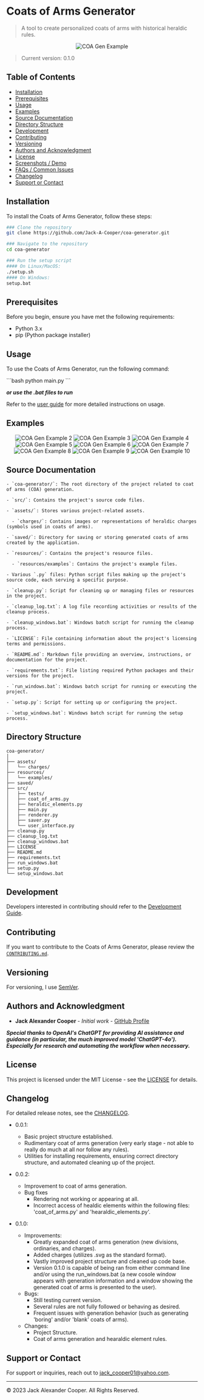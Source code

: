 # Coats of Arms Generator
> A tool to create personalized coats of arms with historical heraldic rules.

<p align="center">
  <img src="resources/examples/coa gen example.png" alt="COA Gen Example">
</p>

> Current version: 0.1.0

## Table of Contents
- [Installation](#installation)
- [Prerequisites](#prerequisites)
- [Usage](#usage)
- [Examples](#examples)
- [Source Documentation](#Source-Documentation)
- [Directory Structure](#Directory-Structure)
- [Development](#development)
- [Contributing](#contributing)
- [Versioning](#versioning)
- [Authors and Acknowledgment](#authors-and-acknowledgment)
- [License](#license)
- [Screenshots / Demo](#screenshots--demo)
- [FAQs / Common Issues](#faqs--common-issues)
- [Changelog](#changelog)
- [Support or Contact](#support-or-contact)

## Installation
To install the Coats of Arms Generator, follow these steps:

```bash
### Clone the repository
git clone https://github.com/Jack-A-Cooper/coa-generator.git

### Navigate to the repository
cd coa-generator

### Run the setup script
#### On Linux/MacOS:
./setup.sh
#### On Windows:
setup.bat
```

## Prerequisites
Before you begin, ensure you have met the following requirements:
- Python 3.x
- pip (Python package installer)

## Usage
To use the Coats of Arms Generator, run the following command:

\```bash
python main.py
\```

***or use the .bat files to run***

Refer to the [user guide](USER_GUIDE.md) for more detailed instructions on usage.

## Examples

<p align="center">
  <img src="resources/examples/coa gen example 2.png" alt="COA Gen Example 2">
  <img src="resources/examples/coa gen example 3.png" alt="COA Gen Example 3">
  <img src="resources/examples/coa gen example 4.png" alt="COA Gen Example 4">
  <img src="resources/examples/coa gen example 5.png" alt="COA Gen Example 5">
  <img src="resources/examples/coa gen example 6.png" alt="COA Gen Example 6">
  <img src="resources/examples/coa gen example 7.png" alt="COA Gen Example 7">
  <img src="resources/examples/coa gen example 8.png" alt="COA Gen Example 8">
  <img src="resources/examples/coa gen example 9.png" alt="COA Gen Example 9">
  <img src="resources/examples/coa gen example 10.png" alt="COA Gen Example 10">
</p>

## Source Documentation
```
- `coa-generator/`: The root directory of the project related to coat of arms (COA) generation.

- `src/`: Contains the project's source code files.

- `assets/`: Stores various project-related assets.

  - `charges/`: Contains images or representations of heraldic charges (symbols used in coats of arms).

- `saved/`: Directory for saving or storing generated coats of arms created by the application.

- `resources/`: Contains the project's resource files.

  - `resources/examples`: Contains the project's example files.

- Various `.py` files: Python script files making up the project's source code, each serving a specific purpose.

- `cleanup.py`: Script for cleaning up or managing files or resources in the project.

- `cleanup_log.txt`: A log file recording activities or results of the cleanup process.

- `cleanup_windows.bat`: Windows batch script for running the cleanup process.

- `LICENSE`: File containing information about the project's licensing terms and permissions.

- `README.md`: Markdown file providing an overview, instructions, or documentation for the project.

- `requirements.txt`: File listing required Python packages and their versions for the project.

- `run_windows.bat`: Windows batch script for running or executing the project.

- `setup.py`: Script for setting up or configuring the project.

- `setup_windows.bat`: Windows batch script for running the setup process.
```

## Directory Structure
```
coa-generator/
│
├── assets/
│   └── charges/
├── resources/
│   └── examples/
├── saved/
├── src/
│   ├── tests/
│   ├── coat_of_arms.py
│   ├── heraldic_elements.py
│   ├── main.py
│   ├── renderer.py
│   ├── saver.py
│   └── user_interface.py
├── cleanup.py
├── cleanup_log.txt
├── cleanup_windows.bat
├── LICENSE
├── README.md
├── requirements.txt
├── run_windows.bat
├── setup.py
└── setup_windows.bat
```
## Development
Developers interested in contributing should refer to the [Development Guide](DEVELOPMENT.md).

## Contributing
If you want to contribute to the Coats of Arms Generator, please review the [`CONTRIBUTING.md`](CONTRIBUTING.md).

## Versioning
For versioning, I use [SemVer](https://semver.org/).

## Authors and Acknowledgment
- **Jack Alexander Cooper** - *Initial work* - [GitHub Profile](https://github.com/Jack-A-Cooper)

***Special thanks to OpenAI's ChatGPT for providing AI assistance and guidance (in particular, the much improved model 'ChatGPT-4o'). Especially for research and automating the workflow when necessary.***

## License
This project is licensed under the MIT License - see the [LICENSE](LICENSE) for details.

## Changelog
For detailed release notes, see the [CHANGELOG](CHANGELOG).
* 0.0.1: 
  - Basic project structure established.
  - Rudimentary coat of arms generation (very early stage - not able to really do much at all nor follow any rules).
  - Utilities for installing requirements, ensuring correct directory structure, and automated cleaning up of the project.

* 0.0.2:
  - Improvement to coat of arms generation.
  - Bug fixes
    - Rendering not working or appearing at all.
    - Incorrect access of healdic elements within the following files: 'coat_of_arms.py' and 'hearaldic_elements.py'.

* 0.1.0:
    - Improvements:
        - Greatly expanded coat of arms generation (new divisions, ordinaries, and charges).
        - Added charges (utilizes .svg as the standard format).
        - Vastly improved project structure and cleaned up code base.
        - Version 0.1.0 is capable of being ran from either command line and/or using the run_windows.bat (a new cosole window appears with generation information and a window showing the generated coat of arms is presented to the user).
    - Bugs:
        - Still testing current version.
        - Several rules are not fully followed or behaving as desired.
        - Frequent issues with generation behavior (such as generating 'boring' and/or 'blank' coats of arms).
    - Changes:
        - Project Structure.
        - Coat of arms generation and hearaldic element rules.

## Support or Contact
For support or inquiries, reach out to [jack_cooper01@yahoo.com](mailto:jack_cooper01@yahoo.com).

---
© 2023 Jack Alexander Cooper. All Rights Reserved.
